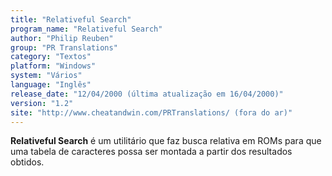 ```yaml
---
title: "Relativeful Search"
program_name: "Relativeful Search"
author: "Philip Reuben"
group: "PR Translations"
category: "Textos"
platform: "Windows"
system: "Vários"
language: "Inglês"
release_date: "12/04/2000 (última atualização em 16/04/2000)"
version: "1.2"
site: "http://www.cheatandwin.com/PRTranslations/ (fora do ar)"
---
```

<b>Relativeful Search</b> é um utilitário que faz busca relativa em ROMs para que uma tabela de caracteres possa ser montada a partir dos resultados obtidos.

